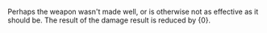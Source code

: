 Perhaps the weapon wasn't made well, or is otherwise not as effective as it should be. The result of the damage result is reduced by {0}.
